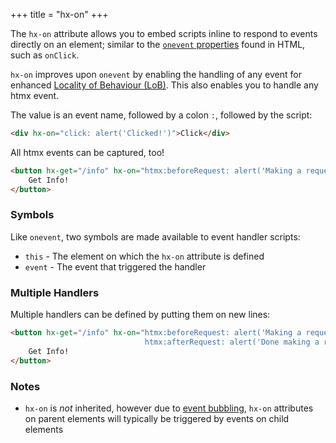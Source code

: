 +++
title = "hx-on"
+++

The `hx-on` attribute allows you to embed scripts inline to respond to events directly on an element; similar to the [`onevent` properties](https://developer.mozilla.org/en-US/docs/Web/Events/Event_handlers#using_onevent_properties) found in HTML, such as `onClick`.

`hx-on` improves upon `onevent` by enabling the handling of any event for enhanced [Locality of Behaviour (LoB)](/essays/locality-of-behaviour/). This also enables you to handle any htmx event.

The value is an event name, followed by a colon `:`, followed by the script:

```html
<div hx-on="click: alert('Clicked!')">Click</div>
```

All htmx events can be captured, too!

```html
<button hx-get="/info" hx-on="htmx:beforeRequest: alert('Making a request!')">
    Get Info!
</button>
```

### Symbols

Like `onevent`, two symbols are made available to event handler scripts:

* `this` - The element on which the `hx-on` attribute is defined
* `event` - The event that triggered the handler

### Multiple Handlers

Multiple handlers can be defined by putting them on new lines:

```html
<button hx-get="/info" hx-on="htmx:beforeRequest: alert('Making a request!')
                              htmx:afterRequest: alert('Done making a request!')">
    Get Info!
</button>
```

### Notes

* `hx-on` is _not_ inherited, however due to 
  [event bubbling](https://developer.mozilla.org/en-US/docs/Learn/JavaScript/Building_blocks/Events#event_bubbling_and_capture), 
  `hx-on` attributes on parent elements will typically be triggered by events on child elements
